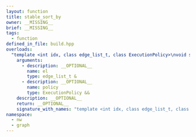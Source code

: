 ```yaml
---
layout: function
title: stable_sort_by
owner: __MISSING__
brief: __MISSING__
tags:
  - function
defined_in_file: build.hpp
overloads:
  "template <int idx, class edge_list_t, class ExecutionPolicy>\nvoid stable_sort_by(edge_list_t &, ExecutionPolicy &&)":
    arguments:
      - description: __OPTIONAL__
        name: el
        type: edge_list_t &
      - description: __OPTIONAL__
        name: policy
        type: ExecutionPolicy &&
    description: __OPTIONAL__
    return: __OPTIONAL__
    signature_with_names: "template <int idx, class edge_list_t, class ExecutionPolicy>\nvoid stable_sort_by(edge_list_t & el, ExecutionPolicy && policy)"
namespace:
  - nw
  - graph
---
```


